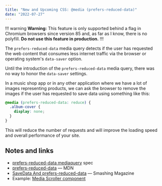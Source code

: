 ```yaml
---
title: "New and Upcoming CSS: @media (prefers-reduced-data)"
date: "2022-07-27"
---
```


!!! warning **Warning:**
This feature is only supported behind a flag in Chromium browsers since version 85 and, as far as I know, there is no polyfill. **Do not use this feature in production.**
!!!

The `prefers-reduced-data` media query detects if the user has requested the web content that consumes less internet traffic via the browser or operating system's `data-saver` option.

Until the introduction of the `prefers-reduced-data` media query, there was no way to honor the `data-saver` settings.

In a music shop app or in any other application where we have a lot of images representing products, we can ask the browser to remove the images if the user has requested to save data using something like this:

```css
@media (prefers-reduced-data: reduce) {
  .album-cover {
    display: none;
  }
}
```

This will reduce the number of requests and will improve the loading speed and overall performance of your site.

## Notes and links

* [prefers-reduced-data mediaquery](https://www.w3.org/TR/mediaqueries-5/#prefers-reduced-data) spec
* [prefers-reduced-data](https://developer.mozilla.org/en-US/docs/Web/CSS/@media/prefers-reduced-data) — MDN
* [SaveData And prefers-reduced-data](https://www.smashingmagazine.com/2021/12/core-web-vitals-case-study-smashing-magazine/#savedata-and-prefers-reduced-data) — Smashing Magazine
* Example: [Media Scroller component](https://web.dev/building-a-media-scroller-component/#prefers-reduced-data)
